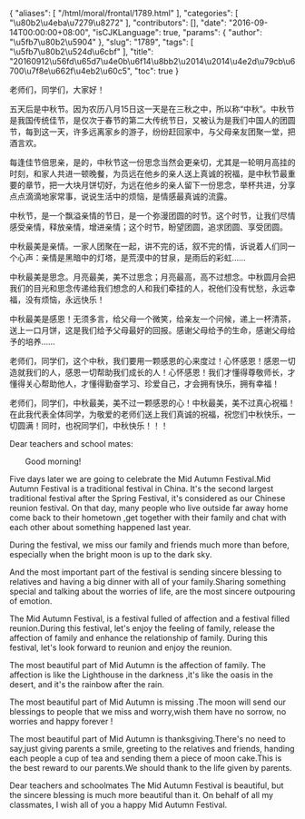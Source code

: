 {
    "aliases": [
        "/html/moral/frontal/1789.html"
    ],
    "categories": [
        "\u80b2\u4eba\u7279\u8272"
    ],
    "contributors": [],
    "date": "2016-09-14T00:00:00+08:00",
    "isCJKLanguage": true,
    "params": {
        "author": "\u5fb7\u80b2\u5904"
    },
    "slug": "1789",
    "tags": [
        "\u5fb7\u80b2\u524d\u6cbf"
    ],
    "title": "20160912\u56fd\u65d7\u4e0b\u6f14\u8bb2\u2014\u2014\u4e2d\u79cb\u6700\u7f8e\u662f\u4eb2\u60c5",
    "toc": true
}




老师们，同学们，大家好！




五天后是中秋节。因为农历八月15日这一天是在三秋之中，所以称“中秋”。中秋节是我国传统佳节，是仅次于春节的第二大传统节日，又被认为是我们中国人的团圆节，每到这一天，许多远离家乡的游子，纷纷赶回家中，与父母亲友团聚一堂，把酒言欢。




每逢佳节倍思亲，是的，中秋节这一份思念当然会更亲切，尤其是一轮明月高挂的时刻，和家人共进一顿晚餐，为员远在他乡的亲人送上真诚的祝福，是中秋节最重要的章节，把一大块月饼切好，为远在他乡的亲人留下一份思念，举杯共进，分享点点滴滴地家常事，说说生活中的烦恼，是情感最真诚的流露。




中秋节，是一个飘溢亲情的节日，是一个弥漫团圆的时节。这个时节，让我们尽情感受亲情，释放亲情，增进亲情；这个时节，盼望团圆，追求团圆、享受团圆。




中秋最美是亲情。一家人团聚在一起，讲不完的话，叙不完的情，诉说着人们同一个心声：亲情是黑暗中的灯塔，是荒漠中的甘泉，是雨后的彩虹……




中秋最美是思念。月亮最美，美不过思念；月亮最高，高不过想念。中秋圆月会把我们的目光和思念传递给我们想念的人和我们牵挂的人，祝他们没有忧愁，永远幸福，没有烦恼，永远快乐！




中秋最美是感恩！无须多言，给父母一个微笑，给亲友一个问候，递上一杯清茶，送上一口月饼，这是我们给予父母最好的回报。感谢父母给予的生命，感谢父母给予的培养……




老师们，同学们，这个中秋，我们要用一颗感恩的心来度过！心怀感恩！感恩一切造就我们的人，感恩一切帮助我们成长的人！心怀感恩！我们才懂得尊敬师长，才懂得关心帮助他人，才懂得勤奋学习、珍爱自己，才会拥有快乐，拥有幸福！




老师们，同学们，中秋最美，美不过一颗感恩的心！中秋最美，美不过真心祝福！在此我代表全体同学，为敬爱的老师们送上我们真诚的祝福，祝您们中秋快乐，一切圆满！同时，也祝同学们，中秋快乐！！！




Dear teachers and school mates:




       Good morning!




Five days later we are going to celebrate the Mid Autumn Festival.Mid Autumn Festival is a traditional festival in China. It's the second largest traditional festival after the Spring Festival, it's considered as our Chinese reunion festival. On that day, many people who live outside far away home come back to their hometown ,get together with their family and chat with each other about something happened last year.




During the festival, we miss our family and friends much more than before, especially when the bright moon is up to the dark sky. 




And the most important part of the festival is sending sincere blessing to relatives and having a big dinner with all of your family.Sharing something special and talking about the worries of life, are the most sincere outpouring of emotion.




The Mid Autumn Festival, is a festival fulled of affection and a festival filled reunion.During this festival, let's enjoy the feeling of family, release the affection of family and enhance the relationship of family. During this festival, let's look forward to reunion and enjoy the reunion.




The most beautiful part of Mid Autumn is the affection of family. The affection is like the Lighthouse in the darkness ,it's like the oasis in the desert, and it's the rainbow after the rain.




The most beautiful part of Mid Autumn is missing .The moon will send our blessings to people that we miss and worry,wish them have no sorrow, no worries and happy forever !




The most beautiful part of Mid Autumn is thanksgiving.There's no need to say,just giving parents a smile, greeting to the relatives and friends, handing each people a cup of tea and sending them a piece of moon cake.This is the best reward to our parents.We should thank to the life given by parents. 




Dear teachers and schoolmates The Mid Autumn Festival is beautiful, but the sincere blessing is much more beautiful than it. On behalf of all my classmates, I wish all of you a happy Mid Autumn Festival.



